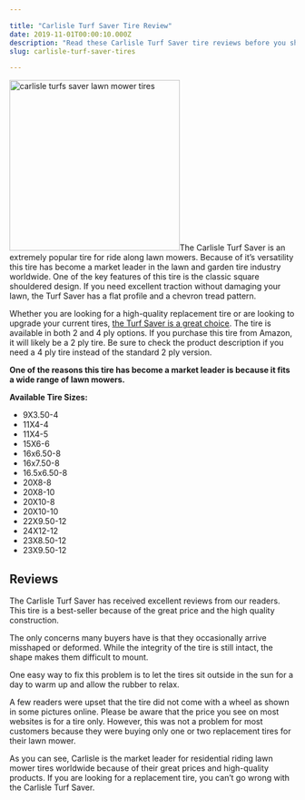 ```yaml
---

title: "Carlisle Turf Saver Tire Review"
date: 2019-11-01T00:00:10.000Z
description: "Read these Carlisle Turf Saver tire reviews before you shop anywhere else. See what we discovered about the so-called best lawn mower replacement tires."
slug: carlisle-turf-saver-tires

---
```


<a href="http://www.amazon.com/gp/product/B005O5XSM8/ref=as_li_ss_tl?ie=UTF8&amp;camp=1789&amp;creative=390957&amp;creativeASIN=B005O5XSM8&amp;linkCode=as2&amp;tag=hcdmag-20" target="_blank" rel="nofollow noopener noreferrer"><img src="http://www.hcdmag.com/wp-content/uploads/carlisle_turf_saver_lawn_mower_tires-300x300.jpg" alt="carlisle turfs saver lawn mower tires" width="300" height="300" class="alignright size-medium wp-image-445"></a>The Carlisle Turf Saver is an extremely popular tire for ride along lawn mowers. Because of it’s versatility this tire has become a market leader in the lawn and garden tire industry worldwide. One of the key features of this tire is the classic square shouldered design. If you need excellent traction without damaging your lawn, the Turf Saver has a flat profile and a chevron tread pattern.

Whether you are looking for a high-quality replacement tire or are looking to upgrade your current tires, <a href="http://www.amazon.com/gp/product/B005O5XSM8/ref=as_li_ss_tl?ie=UTF8&amp;camp=1789&amp;creative=390957&amp;creativeASIN=B005O5XSM8&amp;linkCode=as2&amp;tag=hcdmag-20" target="_blank" rel="nofollow noopener noreferrer">the Turf Saver is a great choice</a>. The tire is available in both 2 and 4 ply options. If you purchase this tire from Amazon, it will likely be a 2 ply tire. Be sure to check the product description if you need a 4 ply tire instead of the standard 2 ply version.

<strong>One of the reasons this tire has become a market leader is because it fits a wide range of lawn mowers. </strong>

<strong>Available Tire Sizes:</strong>
<ul>
 	<li>9X3.50-4</li>
 	<li>11X4-4</li>
 	<li>11X4-5</li>
 	<li>15X6-6</li>
 	<li>16x6.50-8</li>
 	<li>16x7.50-8</li>
 	<li>16.5x6.50-8</li>
 	<li>20X8-8</li>
 	<li>20X8-10</li>
 	<li>20X10-8</li>
 	<li>20X10-10</li>
 	<li>22X9.50-12</li>
 	<li>24X12-12</li>
 	<li>23X8.50-12</li>
 	<li>23X9.50-12</li>
</ul>
<h2>Reviews</h2>
The Carlisle Turf Saver has received excellent reviews from our readers. This tire is a best-seller because of the great price and the high quality construction.

The only concerns many buyers have is that they occasionally arrive misshaped or deformed. While the integrity of the tire is still intact, the shape makes them difficult to mount.

One easy way to fix this problem is to let the tires sit outside in the sun for a day to warm up and allow the rubber to relax.

A few readers were upset that the tire did not come with a wheel as shown in some pictures online. Please be aware that the price you see on most websites is for a tire only. However, this was not a problem for most customers because they were buying only one or two replacement tires for their lawn mower.

As you can see, Carlisle is the market leader for residential riding lawn mower tires worldwide because of their great prices and high-quality products. If you are looking for a replacement tire, you can’t go wrong with the Carlisle Turf Saver.